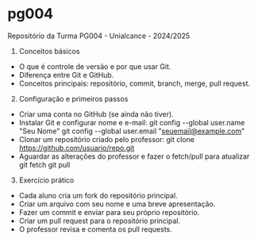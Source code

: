 # pg004
Repositório da Turma PG004 - Unialcance - 2024/2025

1. Conceitos básicos
- O que é controle de versão e por que usar Git.
- Diferença entre Git e GitHub.
- Conceitos principais: repositório, commit, branch, merge, pull request.
2. Configuração e primeiros passos
- Criar uma conta no GitHub (se ainda não tiver).
- Instalar Git e configurar nome e e-mail:
  git config --global user.name "Seu Nome"
  git config --global user.email "seuemail@example.com"
- Clonar um repositório criado pelo professor:
  git clone https://github.com/usuario/repo.git
- Aguardar as alterações do professor e fazer o fetch/pull para atualizar
  git fetch
  git pull
3. Exercício prático
- Cada aluno cria um fork do repositório principal.
- Criar um arquivo com seu nome e uma breve apresentação.
- Fazer um commit e enviar para seu próprio repositório.
- Criar um pull request para o repositório principal.
- O professor revisa e comenta os pull requests.
